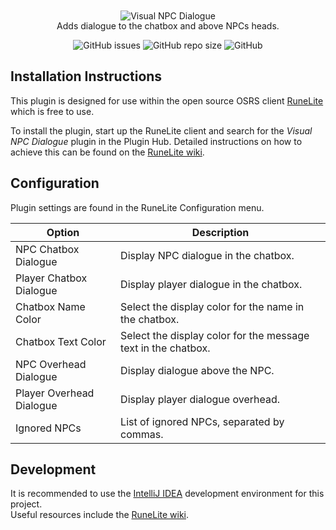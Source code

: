 <div style="text-align:center; margin-top:10px;">
  <div style="margin-bottom:-15px">    
    <img src="https://github.com/NODDZY/audiovisual-npc-dialogue/assets/40918636/5b927c00-6b90-4ebe-a979-8f8afd5c7c91" alt="Visual NPC Dialogue">
  </div>

  <p>Adds dialogue to the chatbox and above NPCs heads.</p>

  <img alt="GitHub issues" src="https://img.shields.io/github/issues-raw/NODDZY/audiovisual-npc-dialogue">
  <img alt="GitHub repo size" src="https://img.shields.io/github/repo-size/NODDZY/audiovisual-npc-dialogue">
  <img alt="GitHub" src="https://img.shields.io/github/license/NODDZY/audiovisual-npc-dialogue">
</div>

## Installation Instructions
This plugin is designed for use within the open source OSRS client [RuneLite](https://runelite.net/) which is free to use.

To install the plugin, start up the RuneLite client and search for the *Visual NPC Dialogue* plugin in the Plugin Hub.
Detailed instructions on how to achieve this can be found on the [RuneLite wiki](https://github.com/runelite/runelite/wiki/Information-about-the-Plugin-Hub).

## Configuration
Plugin settings are found in the RuneLite Configuration menu.

| Option                   | Description                                                   |
|--------------------------|---------------------------------------------------------------|
| NPC Chatbox Dialogue     | Display NPC dialogue in the chatbox.                          |
| Player Chatbox Dialogue  | Display player dialogue in the chatbox.                       |
| Chatbox Name Color       | Select the display color for the name in the chatbox.         |
| Chatbox Text Color       | Select the display color for the message text in the chatbox. |
| NPC Overhead Dialogue    | Display dialogue above the NPC.                               |
| Player Overhead Dialogue | Display player dialogue overhead.                             |
| Ignored NPCs             | List of ignored NPCs, separated by commas.                    |

## Development
It is recommended to use the [IntelliJ IDEA](https://www.jetbrains.com/idea/) development environment for this project.\
Useful resources include the [RuneLite wiki](https://github.com/runelite/runelite/wiki).
